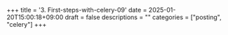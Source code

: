+++
title = '3. First-steps-with-celery-09'
date = 2025-01-20T15:00:18+09:00
draft = false
descriptions = ""
categories = ["posting", "celery"]
+++
